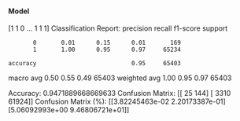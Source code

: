 #### Model
[1 1 0 ... 1 1 1]
Classification Report:
              precision    recall  f1-score   support

           0       0.01      0.15      0.01       169
           1       1.00      0.95      0.97     65234

    accuracy                           0.95     65403
   macro avg       0.50      0.55      0.49     65403
weighted avg       1.00      0.95      0.97     65403

Accuracy: 0.9471889668669633
Confusion Matrix:
[[   25   144]
 [ 3310 61924]]
Confusion Matrix (%):
[[3.82245463e-02 2.20173387e-01]
 [5.06092993e+00 9.46806721e+01]]
